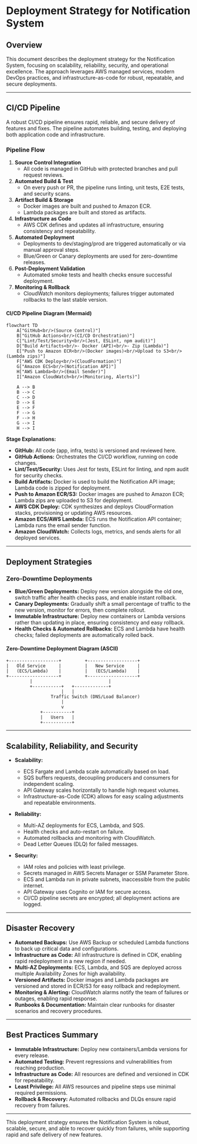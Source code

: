 # Deployment Strategy for Notification System

## Overview

This document describes the deployment strategy for the Notification System, focusing on scalability, reliability, security, and operational excellence. The approach leverages AWS managed services, modern DevOps practices, and infrastructure-as-code for robust, repeatable, and secure deployments.

---

## CI/CD Pipeline

A robust CI/CD pipeline ensures rapid, reliable, and secure delivery of features and fixes. The pipeline automates building, testing, and deploying both application code and infrastructure.

### Pipeline Flow

1. **Source Control Integration**
   - All code is managed in GitHub with protected branches and pull request reviews.
2. **Automated Build & Test**
   - On every push or PR, the pipeline runs linting, unit tests, E2E tests, and security scans.
3. **Artifact Build & Storage**
   - Docker images are built and pushed to Amazon ECR.
   - Lambda packages are built and stored as artifacts.
4. **Infrastructure as Code**
   - AWS CDK defines and updates all infrastructure, ensuring consistency and repeatability.
5. **Automated Deployment**
   - Deployments to dev/staging/prod are triggered automatically or via manual approval steps.
   - Blue/Green or Canary deployments are used for zero-downtime releases.
6. **Post-Deployment Validation**
   - Automated smoke tests and health checks ensure successful deployment.
7. **Monitoring & Rollback**
   - CloudWatch monitors deployments; failures trigger automated rollbacks to the last stable version.

#### CI/CD Pipeline Diagram (Mermaid)

```mermaid
flowchart TD
    A["GitHub<br/>(Source Control)"]
    B["GitHub Actions<br/>(CI/CD Orchestration)"]
    C["Lint/Test/Security<br/>(Jest, ESLint, npm audit)"]
    D["Build Artifacts<br/>- Docker (API)<br/>- Zip (Lambda)"]
    E["Push to Amazon ECR<br/>(Docker images)<br/>Upload to S3<br/>(Lambda zips)"]
    F["AWS CDK Deploy<br/>(CloudFormation)"]
    G["Amazon ECS<br/>(Notification API)"]
    H["AWS Lambda<br/>(Email Sender)"]
    I["Amazon CloudWatch<br/>(Monitoring, Alerts)"]

    A --> B
    B --> C
    C --> D
    D --> E
    E --> F
    F --> G
    F --> H
    G --> I
    H --> I
```

**Stage Explanations:**
- **GitHub:** All code (app, infra, tests) is versioned and reviewed here.
- **GitHub Actions:** Orchestrates the CI/CD workflow, running on code changes.
- **Lint/Test/Security:** Uses Jest for tests, ESLint for linting, and npm audit for security checks.
- **Build Artifacts:** Docker is used to build the Notification API image; Lambda code is zipped for deployment.
- **Push to Amazon ECR/S3:** Docker images are pushed to Amazon ECR; Lambda zips are uploaded to S3 for deployment.
- **AWS CDK Deploy:** CDK synthesizes and deploys CloudFormation stacks, provisioning or updating AWS resources.
- **Amazon ECS/AWS Lambda:** ECS runs the Notification API container; Lambda runs the email sender function.
- **Amazon CloudWatch:** Collects logs, metrics, and sends alerts for all deployed services.

---

## Deployment Strategies

### Zero-Downtime Deployments
- **Blue/Green Deployments:** Deploy new version alongside the old one, switch traffic after health checks pass, and enable instant rollback.
- **Canary Deployments:** Gradually shift a small percentage of traffic to the new version, monitor for errors, then complete rollout.
- **Immutable Infrastructure:** Deploy new containers or Lambda versions rather than updating in place, ensuring consistency and easy rollback.
- **Health Checks & Automated Rollbacks:** ECS and Lambda have health checks; failed deployments are automatically rolled back.

#### Zero-Downtime Deployment Diagram (ASCII)

```
+-------------------+         +-------------------+
|   Old Service     |         |   New Service     |
|   (ECS/Lambda)    |         |   (ECS/Lambda)    |
+-------------------+         +-------------------+
         |                             |
         +-----------+   +-------------+
                     |   |
                 Traffic Switch (DNS/Load Balancer)
                     |
                     v
             +-----------+
             |   Users   |
             +-----------+
```

---

## Scalability, Reliability, and Security

- **Scalability:**
  - ECS Fargate and Lambda scale automatically based on load.
  - SQS buffers requests, decoupling producers and consumers for independent scaling.
  - API Gateway scales horizontally to handle high request volumes.
  - Infrastructure-as-Code (CDK) allows for easy scaling adjustments and repeatable environments.

- **Reliability:**
  - Multi-AZ deployments for ECS, Lambda, and SQS.
  - Health checks and auto-restart on failure.
  - Automated rollbacks and monitoring with CloudWatch.
  - Dead Letter Queues (DLQ) for failed messages.

- **Security:**
  - IAM roles and policies with least privilege.
  - Secrets managed in AWS Secrets Manager or SSM Parameter Store.
  - ECS and Lambda run in private subnets, inaccessible from the public internet.
  - API Gateway uses Cognito or IAM for secure access.
  - CI/CD pipeline secrets are encrypted; all deployment actions are logged.

---

## Disaster Recovery

- **Automated Backups:** Use AWS Backup or scheduled Lambda functions to back up critical data and configurations.
- **Infrastructure as Code:** All infrastructure is defined in CDK, enabling rapid redeployment in a new region if needed.
- **Multi-AZ Deployments:** ECS, Lambda, and SQS are deployed across multiple Availability Zones for high availability.
- **Versioned Artifacts:** Docker images and Lambda packages are versioned and stored in ECR/S3 for easy rollback and redeployment.
- **Monitoring & Alerting:** CloudWatch alarms notify the team of failures or outages, enabling rapid response.
- **Runbooks & Documentation:** Maintain clear runbooks for disaster scenarios and recovery procedures.

---

## Best Practices Summary

- **Immutable Infrastructure:** Deploy new containers/Lambda versions for every release.
- **Automated Testing:** Prevent regressions and vulnerabilities from reaching production.
- **Infrastructure as Code:** All resources are defined and versioned in CDK for repeatability.
- **Least Privilege:** All AWS resources and pipeline steps use minimal required permissions.
- **Rollback & Recovery:** Automated rollbacks and DLQs ensure rapid recovery from failures.

---

This deployment strategy ensures the Notification System is robust, scalable, secure, and able to recover quickly from failures, while supporting rapid and safe delivery of new features. 